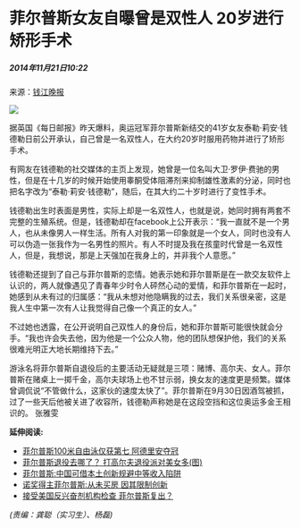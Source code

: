 # 菲尔普斯女友自曝曾是双性人 20岁进行矫形手术

##### 2014年11月21日10:22    
来源：[钱江晚报](http://www.chinanews.com/ty/2014/11-21/6800779.shtml)

![](http://58.68.146.78/index/?cid=&catalogs=22176&keyword=菲尔普斯,双性人,女友,酒驾,受体阻滞剂,facebook,每日邮报,男人,奥运冠军,分泌&refer=)

据英国《每日邮报》昨天爆料，奥运冠军菲尔普斯新结交的41岁女友泰勒·莉安·钱德勒日前公开承认，自己曾是一名双性人，在大约20岁时服用药物并进行了矫形手术。

有网友在钱德勒的社交媒体的主页上发现，她曾是一位名叫大卫·罗伊·费驰的男性，但是在十几岁的时候开始使用睾酮受体阻滞剂来抑制雄性激素的分泌，同时也把名字改为“泰勒·莉安·钱德勒”，随后，在其大约二十岁时进行了变性手术。

钱德勒出生时表面是男性，实际上却是一名双性人，也就是说，她同时拥有两套不完整的生殖系统。但是，钱德勒却在facebook上公开表示：“我一直就不是一个男人，也从未像男人一样生活。所有人对我的第一印象就是一个女人，同时也没有人可以伪造一张我作为一名男性的照片。有人不时提及我在孩童时代曾是一名双性人，但是，我想说，那是上天强加在我身上的，并非我个人意愿。”

钱德勒还提到了自己与菲尔普斯的恋情。她表示她和菲尔普斯是在一款交友软件上认识的，两人就像遇见了青春年少时令人砰然心动的爱情，和菲尔普斯在一起时，她感到从未有过的归属感：“我从未想对他隐瞒我的过去，我们关系很亲密，这是我人生中第一次有人让我觉得自己像一个真正的女人。”

不过她也透露，在公开说明自己双性人的身份后，她和菲尔普斯可能很快就会分手。“我也许会失去他，因为他是一个公众人物，他的团队想保护他，我们的关系很难光明正大地长期维持下去。”

游泳名将菲尔普斯自退役后的主要活动无疑就是三项：赌博、高尔夫、女人。菲尔普斯在赌桌上一掷千金，高尔夫球场上也不甘示弱，换女友的速度更是频繁。媒体曾调侃说“不管做什么，这家伙的速度太快了”。菲尔普斯在9月30日因酒驾被抓，过了一些天后他被关进了收容所，钱德勒声称她是在这段空挡和这位奥运多金王相识的。 张雅雯

**延伸阅读:**

-   [菲尔普斯100米自由泳仅获第七 阿德里安夺冠](http://world.people.com.cn/n/2014/0808/c157278-25431189.html)
-   [菲尔普斯退役去哪了？ 打高尔夫退役派对美女多(图)](http://sports.people.com.cn/n/2014/0415/c35862-24898626.html)
-   [菲尔普斯:中国可借本土创新规避中等收入陷阱](http://world.people.com.cn/n/2014/0410/c157278-24866425.html)
-   [诺奖得主菲尔普斯:从未买房 因其限制创新](http://house.people.com.cn/n/2014/0409/c194441-24858765.html)
-   [接受美国反兴奋剂机构检查 菲尔普斯复出？](http://sports.people.com.cn/n/2013/1120/c22170-23600789.html)

_(责编：龚聪（实习生）、杨磊)_